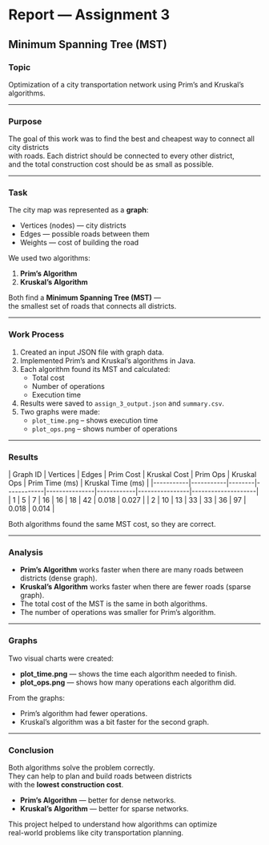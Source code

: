 #  Report — Assignment 3  
## Minimum Spanning Tree (MST)

###  Topic
Optimization of a city transportation network using Prim’s and Kruskal’s algorithms.

---

###  Purpose
The goal of this work was to find the best and cheapest way to connect all city districts  
with roads. Each district should be connected to every other district,  
and the total construction cost should be as small as possible.

---

###  Task
The city map was represented as a **graph**:
- Vertices (nodes) — city districts  
- Edges — possible roads between them  
- Weights — cost of building the road  

We used two algorithms:
1. **Prim’s Algorithm**  
2. **Kruskal’s Algorithm**

Both find a **Minimum Spanning Tree (MST)** —  
the smallest set of roads that connects all districts.

---

###  Work Process
1. Created an input JSON file with graph data.  
2. Implemented Prim’s and Kruskal’s algorithms in Java.  
3. Each algorithm found its MST and calculated:
   - Total cost  
   - Number of operations  
   - Execution time  
4. Results were saved to `assign_3_output.json` and `summary.csv`.  
5. Two graphs were made:
   - `plot_time.png` – shows execution time  
   - `plot_ops.png` – shows number of operations  

---

###  Results

| Graph ID | Vertices | Edges | Prim Cost | Kruskal Cost | Prim Ops | Kruskal Ops | Prim Time (ms) | Kruskal Time (ms) |
|-----------|-----------|--------|------------|---------------|------------|----------------|--------------------|
| 1 | 5 | 7 | 16 | 16 | 18 | 42 | 0.018 | 0.027 |
| 2 | 10 | 13 | 33 | 33 | 36 | 97 | 0.018 | 0.014 |

 Both algorithms found the same MST cost, so they are correct.

---

###  Analysis
- **Prim’s Algorithm** works faster when there are many roads between districts (dense graph).  
- **Kruskal’s Algorithm** works faster when there are fewer roads (sparse graph).  
- The total cost of the MST is the same in both algorithms.  
- The number of operations was smaller for Prim’s algorithm.

---

###  Graphs
Two visual charts were created:
- **plot_time.png** — shows the time each algorithm needed to finish.  
- **plot_ops.png** — shows how many operations each algorithm did.

From the graphs:
- Prim’s algorithm had fewer operations.
- Kruskal’s algorithm was a bit faster for the second graph.

---

###  Conclusion
Both algorithms solve the problem correctly.  
They can help to plan and build roads between districts  
with the **lowest construction cost**.

- **Prim’s Algorithm** — better for dense networks.  
- **Kruskal’s Algorithm** — better for sparse networks.

This project helped to understand how algorithms can optimize  
real-world problems like city transportation planning.

